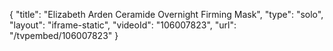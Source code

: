 {
    "title": "Elizabeth Arden Ceramide Overnight Firming Mask",
    "type": "solo",
    "layout": "iframe-static",
    "videoId": "106007823",
    "url": "\/tvpembed\/106007823"
}